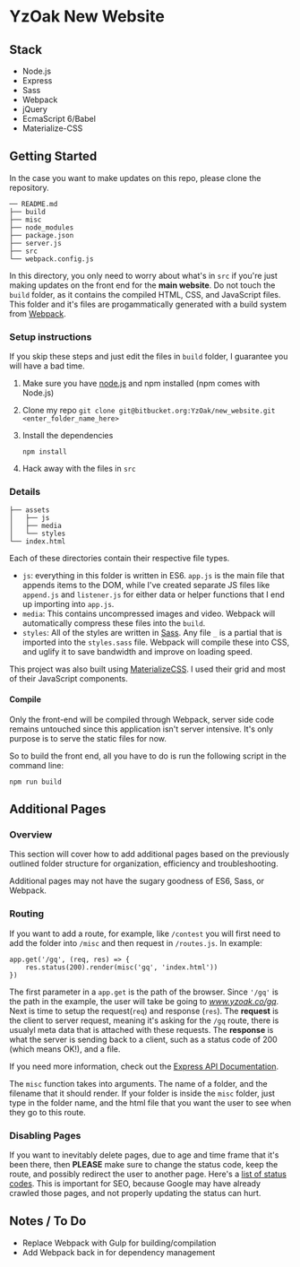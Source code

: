 # YzOak New Website

## Stack
* Node.js
* Express
* Sass
* Webpack
* jQuery
* EcmaScript 6/Babel
* Materialize-CSS

## Getting Started

In the case you want to make updates on this repo, please clone the repository.

```
── README.md
├── build
├── misc
├── node_modules
├── package.json
├── server.js
├── src
└── webpack.config.js
```
In this directory, you only need to worry about what's in `src` if you're just making updates on the front end for the **main website**. Do not touch the `build` folder, as it contains the compiled HTML, CSS, and JavaScript files. This folder and it's files are progammatically generated with a build system from [Webpack](https://webpack.github.io/).

### Setup instructions

If you skip these steps and just edit the files in `build` folder, I guarantee you will have a bad time.


1. Make sure you have [node.js](https://nodejs.org/en/) and npm installed (npm comes with Node.js)
2. Clone my repo `git clone git@bitbucket.org:YzOak/new_website.git <enter_folder_name_here>`
3. Install the dependencies 

	`npm install`

4. Hack away with the files in `src`

### Details

```
├── assets
│   ├── js
│   ├── media
│   └── styles
└── index.html
```
Each of these directories contain their respective file types.

* `js`: everything in this folder is written in ES6. `app.js` is the main file that appends items to the DOM, while I've created separate JS files like `append.js` and `listener.js` for either data or helper functions that I end up importing into `app.js`.
* `media`: This contains uncompressed images and video. Webpack will automatically compress these files into the `build`.
* `styles`: All of the styles are written in [Sass](http://sass-lang.com/guide). Any file `_` is a partial that is imported into the `styles.sass` file. Webpack will compile these into CSS, and uglify it to save bandwidth and improve on loading speed.

This project was also built using [MaterializeCSS](http://materializecss.com/). I used their grid and most of their JavaScript components.

#### Compile
Only the front-end will be compiled through Webpack, server side code remains untouched since this application isn't server intensive. It's only purpose is to serve the static files for now.

So to build the front end, all you have to do is run the following script in the command line: 

```
npm run build
```

## Additional Pages
### Overview
This section will cover how to add additional pages based on the previously outlined folder structure for organization, efficiency and troubleshooting. 

Additional pages may not have the sugary goodness of ES6, Sass, or Webpack.

### Routing
If you want to add a route, for example, like `/contest` you will first need to add the folder into `/misc` and then request in `/routes.js`. In example:

    app.get('/gq', (req, res) => {
        res.status(200).render(misc('gq', 'index.html'))
    })

The first parameter in a `app.get` is the path of the browser. Since `'/gq'` is the path in the example, the user will take be going to *www.yzoak.co/gq*. Next is time to setup the request(`req`) and response (`res`). The **request** is the client to server request, meaning it's asking for the `/gq` route, there is usualyl meta data that is attached with these requests. The **response** is what the server is sending back to a client, such as a status code of 200 (which means OK!), and a file.  

If you need more information, check out the [Express API Documentation](http://expressjs.com/en/4x/api.html).

The `misc` function takes into arguments. The name of a folder, and the filename that it should render. If your folder is inside the `misc` folder, just type in the folder name, and the html file that you want the user to see when they go to this route.

### Disabling Pages
If you want to inevitably delete pages, due to age and time frame that it's been there, then **PLEASE** make sure to change the status code, keep the route, and possibly redirect the user to another page. Here's a [list of status codes](https://en.wikipedia.org/wiki/List_of_HTTP_status_codes). This is important for SEO, because Google may have already crawled those pages, and not properly updating the status can hurt.

## Notes / To Do
- Replace Webpack with Gulp for building/compilation
- Add Webpack back in for dependency management